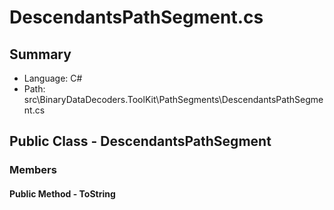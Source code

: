 ﻿# DescendantsPathSegment.cs

## Summary

* Language: C#
* Path: src\BinaryDataDecoders.ToolKit\PathSegments\DescendantsPathSegment.cs

## Public Class - DescendantsPathSegment

### Members

#### Public Method - ToString



